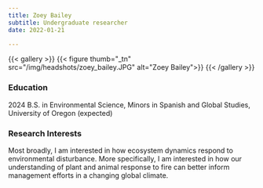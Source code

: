 ```yaml
---
title: Zoey Bailey
subtitle: Undergraduate researcher
date: 2022-01-21

---
```


{{< gallery >}}
  {{< figure thumb="_tn" src="/img/headshots/zoey_bailey.JPG" alt="Zoey Bailey">}}
{{< /gallery >}}

<!--more-->
### Education
2024 B.S. in Environmental Science, Minors in Spanish and Global Studies, University of Oregon (expected) 

### Research Interests
Most broadly, I am interested in how ecosystem dynamics respond to environmental disturbance. More specifically, I am interested in how our understanding of plant and animal response to fire can better inform management efforts in a changing global climate.